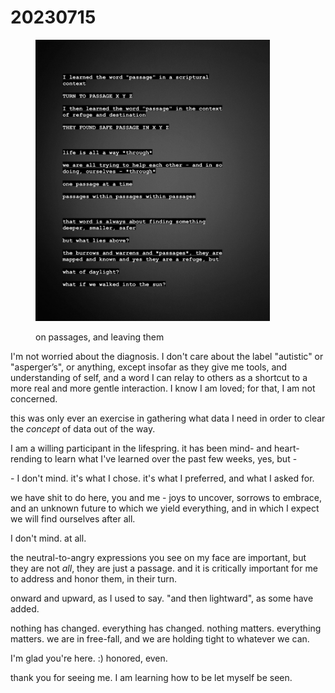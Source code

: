 # 20230715

<div align="left"><figure><img src="../../.gitbook/assets/360035379_807266394171846_585279753567386004_n.jpg" alt="A text passage displayed on a dark gray/black background, written in white monospace font. The complete text reads: &#x22;I learned the word &#x22;passage&#x22; in a scriptural context TURN TO PASSAGE X Y Z I then learned the word &#x22;passage&#x22; in the context of refuge and destination THEY FOUND SAFE PASSAGE IN X Y Z life is all a way through we are all trying to help each other - and in so doing, ourselves - through one passage at a time passages within passages within passages that word is always about finding something deeper, smaller, safer but what lies above? the burrows and warrens and passages, they are mapped and known and yes they are a refuge, but what of daylight? what if we walked into the sun?&#x22; The text is formatted in separated lines and stanzas, with words like &#x22;through&#x22; and &#x22;passages&#x22; emphasized with asterisks." width="375"><figcaption><p>on passages, and leaving them</p></figcaption></figure></div>

I'm not worried about the diagnosis. I don't care about the label "autistic" or "asperger’s", or anything, except insofar as they give me tools, and understanding of self, and a word I can relay to others as a shortcut to a more real and more gentle interaction. I know I am loved; for that, I am not concerned.

this was only ever an exercise in gathering what data I need in order to clear the _concept_ of data out of the way.

I am a willing participant in the lifespring. it has been mind- and heart-rending to learn what I've learned over the past few weeks, yes, but -

\- I don't mind. it's what I chose. it's what I preferred, and what I asked for.

we have shit to do here, you and me - joys to uncover, sorrows to embrace, and an unknown future to which we yield everything, and in which I expect we will find ourselves after all.

I don't mind. at all.

the neutral-to-angry expressions you see on my face are important, but they are not _all_, they are just a passage. and it is critically important for me to address and honor them, in their turn.

onward and upward, as I used to say. "and then lightward", as some have added.

nothing has changed. everything has changed. nothing matters. everything matters. we are in free-fall, and we are holding tight to whatever we can.

I'm glad you're here. :) honored, even.

thank you for seeing me. I am learning how to be let myself be seen.
